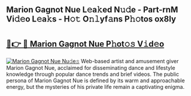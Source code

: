 ## Marion Gagnot Nue L𝚎a𝚔ed N𝚞𝚍e - Part-rnM Vi𝚍𝚎o L𝚎a𝚔s - H𝚘𝚝 O𝚗𝚕yf𝚊ns P𝚑𝚘tos ox8Iy

# <h2><a href="http://kfdo68.oniu.top/?m=Marion+Gagnot+Nue">🔗👉 🔴 Marion Gagnot Nue P𝚑ot𝚘𝚜 V𝚒d𝚎o</a></h2>

[![Marion Gagnot Nue Nu𝚍e𝚜](https://i.imgur.com/0qMVB7G.gif)](http://kfdo68.oniu.top/?m=Marion+Gagnot+Nue)
Web-based artist and amusement giver Marion Gagnot Nue, acclaimed for disseminating dance and lifestyle knowledge through popular dance trends and brief videos. The public persona of Marion Gagnot Nue is defined by its warm and approachable energy, but the mysteries of his private life remain a captivating enigma.  
